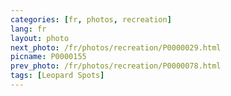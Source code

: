 ```yaml
---
categories: [fr, photos, recreation]
lang: fr
layout: photo
next_photo: /fr/photos/recreation/P0000029.html
picname: P0000155
prev_photo: /fr/photos/recreation/P0000078.html
tags: [Leopard Spots]
---
```

